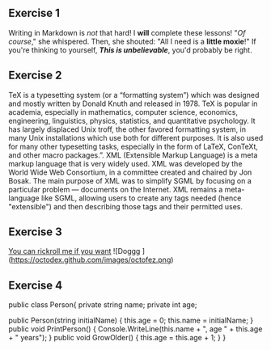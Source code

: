 ## Exercise 1
Writing in Markdown is _not_ that hard!
I **will** complete these lessons!
"_Of course_," she whispered. Then, she shouted: "All I need is a **little moxie**!"
If you're thinking to yourself, **_This is unbelievable_**, you'd probably be right.
## Exercise 2
TeX is a typesetting system (or a “formatting system”) which was designed and mostly written by Donald Knuth and released in 1978. TeX is popular in academia, especially in mathematics, computer science, economics, engineering, linguistics, physics, statistics, and quantitative psychology. It has largely displaced Unix troff, the other favored formatting system, in many Unix installations which use both for different purposes. It is also used for many other typesetting tasks, especially in the form of LaTeX, ConTeXt, and other macro packages.”.
XML (Extensible Markup Language) is a meta markup language that is very widely used. XML was developed by the World Wide Web Consortium, in a committee created and chaired by Jon Bosak. The main purpose of XML was to simplify SGML by focusing on a particular problem — documents on the Internet. XML remains a meta-language like SGML, allowing users to create any tags needed (hence "extensible") and then describing those tags and their permitted uses.
## Exercise 3
 [You can rickroll me if you want](https://www.youtube.com/watch?v=dQw4w9WgXcQ)
 ![Doggg ] (https://octodex.github.com/images/octofez.png)
 ## Exercise 4
 public class Person{
  private string name;
  private int age;

  public Person(string initialName)
  {
    this.age = 0;
    this.name = initialName;
  }
  public void PrintPerson()
  {
    Console.WriteLine(this.name + ", age " + this.age + " years");
  }
  public void GrowOlder()
  {
    this.age = this.age + 1;
  }
}

 